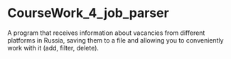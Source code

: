 # CourseWork_4_job_parser
A program that receives information about vacancies from different platforms in Russia, saving them to a file and allowing you to conveniently work with it (add, filter, delete).
